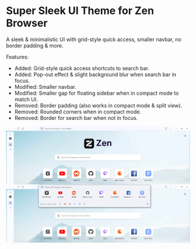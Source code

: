 # Super Sleek UI Theme for Zen Browser

A sleek & minimalistic UI with grid-style quick access, smaller navbar, no border padding & more.

Features:
- Added: Grid-style quick access shortcuts to search bar.
- Added: Pop-out effect & slight background blur when search bar in focus.
- Modified: Smaller navbar.
- Modified: Smaller gap for floating sidebar when in compact mode to match UI.
- Removed: Border padding (also works in compact mode & split view).
- Removed: Rounded corners when in compact mode.
- Removed: Border for search bar when not in focus.

![Preview](image.png)

